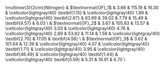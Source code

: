  \multirow{3}{2cm}{Nitrogen} & $\textnormal{OF}_1$ & 3.66 & 115.19 & 16.30 &  \cellcolor{lightgray!40} \textbf{1.15} &  \cellcolor{lightgray!40} 1.89 &  \cellcolor{lightgray!40} \textbf{2.67} &  63.69 &  39.02 &  7.79 &  15.49 &  \textbf{9.57} &  6.03 \\ 
   & $\textnormal{OF}_2$ & 3.67 & 105.83 & 13.57 &  \cellcolor{lightgray!40} 3.03 &  \cellcolor{lightgray!40} 4.76 &  \cellcolor{lightgray!40} 2.69 &  53.82 &  11.14 &  1.58 &  \cellcolor{lightgray!40} \textbf{2.70} &  17.05 &  \textbf{4.56} \\ 
   & $\textnormal{OF}_3$ & 3.62 & 101.64 & 12.39 &  \cellcolor{lightgray!40} 4.07 &  \cellcolor{lightgray!40} \textbf{1.71} &  \cellcolor{lightgray!40} 3.95 &  \cellcolor{lightgray!40} \textbf{46.49} &  \cellcolor{lightgray!40} \textbf{1.44} &  \cellcolor{lightgray!40} \textbf{0.59} &  5.31 &  16.91 &  6.70 \\ 
  